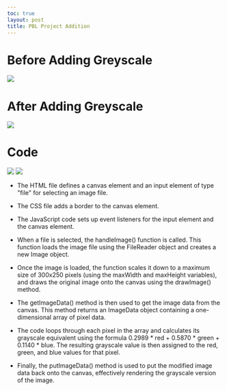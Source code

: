 ```yaml
---
toc: true
layout: post
title: PBL Project Addition
---
```


# Before Adding Greyscale 

![]({{site.baseurl}}/images/before.png)

# After Adding Greyscale 

![]({{site.baseurl}}/images/after.png)

# Code

![]({{site.baseurl}}/images/a.png)
![]({{site.baseurl}}/images/b.png)

- The HTML file defines a canvas element and an input element of type "file" for selecting an image file.

- The CSS file adds a border to the canvas element.

- The JavaScript code sets up event listeners for the input element and the canvas element.

- When a file is selected, the handleImage() function is called. This function loads the image file using the FileReader object and creates a new Image object.

- Once the image is loaded, the function scales it down to a maximum size of 300x250 pixels (using the maxWidth and maxHeight variables), and draws the original image onto the canvas using the drawImage() method.

- The getImageData() method is then used to get the image data from the canvas. This method returns an ImageData object containing a one-dimensional array of pixel data.

- The code loops through each pixel in the array and calculates its grayscale equivalent using the formula 0.2989 * red + 0.5870 * green + 0.1140 * blue. The resulting grayscale value is then assigned to the red, green, and blue values for that pixel.

- Finally, the putImageData() method is used to put the modified image data back onto the canvas, effectively rendering the grayscale version of the image.